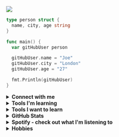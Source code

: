 <img src="https://capsule-render.vercel.app/api?type=venom&height=150&color=gradient&text=Hello%20👋&fontColor=FAF9F6"/>
</p>

```go
type person struct {
  name, city, age string
}

func main() {
  var gitHubUser person

  gitHubUser.name = "Joe"
  gitHubUser.city = "London"
  gitHubUser.age = "27"

  fmt.Println(gitHubUser)
}
```

<details>
<br>
<summary><b>Connect with me</b></summary>

I'm not on any social media but feel free to connect with me on LinkedIn! <br>

<a href="https://www.linkedin.com/in/joe-yelland/" target="_blank">
<img src="https://cdn.jsdelivr.net/gh/devicons/devicon@latest/icons/linkedin/linkedin-original.svg" height="64" width="64" />
         
</a>

</details>

<details>

<summary><b>Tools I'm learning</b></summary>

##### Languages

<img src="https://cdn.jsdelivr.net/gh/devicons/devicon@latest/icons/go/go-original-wordmark.svg" height="64" width="64" />

<img src="https://cdn.jsdelivr.net/gh/devicons/devicon@latest/icons/java/java-original.svg" height="64" width="64" />

<img src="https://cdn.jsdelivr.net/gh/devicons/devicon@latest/icons/python/python-original.svg" height="64" width="64" />
      

##### Databases

<img src="https://cdn.jsdelivr.net/gh/devicons/devicon@latest/icons/postgresql/postgresql-plain-wordmark.svg" height="64" width="64" />

<img src="https://cdn.jsdelivr.net/gh/devicons/devicon@latest/icons/mariadb/mariadb-original-wordmark.svg" height="64" width="64" />

##### Cloud

<img src="https://cdn.jsdelivr.net/gh/devicons/devicon@latest/icons/azure/azure-original.svg" height="64" width="64" />

<img src="https://cdn.jsdelivr.net/gh/devicons/devicon@latest/icons/googlecloud/googlecloud-original.svg" height="64" width="64" />
          
          

##### Other

<img src="https://cdn.jsdelivr.net/gh/devicons/devicon@latest/icons/vscode/vscode-original.svg" height="64" width="64" />

<img src="https://cdn.jsdelivr.net/gh/devicons/devicon@latest/icons/azuredevops/azuredevops-original.svg" height="64" width="64" />
          
          
</details>

<details>

<summary><b>Tools I want to learn</b></summary>

<img src="https://cdn.jsdelivr.net/gh/devicons/devicon@latest/icons/graphql/graphql-plain-wordmark.svg" height="64" width="64" />

<img src="https://cdn.jsdelivr.net/gh/devicons/devicon@latest/icons/amazonwebservices/amazonwebservices-plain-wordmark.svg" height="64" width="64" />

</details>


<details>
<br>
<summary><b>GitHub Stats</b></summary>

I'm still fairly new to uploading my work to GitHub, but there will be much more to come! 

![Visits Badge](https://badges.pufler.dev/visits/joeyell/joeyell)

<p><a href="https://github.com/anuraghazra/github-readme-stats" target="_blank" justify="center">
<img align="center" src="https://github-readme-stats.vercel.app/api?username=JoeYell&show_icons=true&hide=[%22issues%22]"/></a>
</p>

</details>

<details>
<br>
<summary><b>Spotify - check out what I'm listening to</b></summary>


<a href="https://open.spotify.com/user/wp14oj2igr9y23a5k6omapk53?si=954cb73f0fd44098"><img src="https://img.shields.io/badge/Spotify-1ED760?&style=for-the-badge&logo=spotify&logoColor=white"/></a>

[![spotify-github-profile](https://spotify-github-profile.vercel.app/api/view?uid=wp14oj2igr9y23a5k6omapk53&cover_image=false&theme=default&show_offline=false&background_color=121212&interchange=true)](https://spotify-github-profile.vercel.app/api/view?uid=wp14oj2igr9y23a5k6omapk53&redirect=true)

</details>

<details>
<br>
<summary><b>Hobbies</b></summary>

<img src="https://upload.wikimedia.org/wikipedia/commons/3/3f/Magicthegathering-logo.svg" height="32" style="margin-right: 1000px;"/>&nbsp;&nbsp;&nbsp;&nbsp;

<img src="https://upload.wikimedia.org/wikipedia/en/3/37/WH40K_logo_2020.png" height="32" style="margin-right: 100px;"/>&nbsp;&nbsp;&nbsp;&nbsp;

<img src="https://cdn-icons-png.flaticon.com/512/1974/1974052.png" height="54" style="margin-right: 100px;"/>&nbsp;&nbsp;&nbsp;&nbsp;

<img src="https://cdn-icons-png.flaticon.com/512/6170/6170601.png" height="54" style="margin-right: 100px;"/>&nbsp;&nbsp;&nbsp;&nbsp;

<img src="https://cdn-icons-png.flaticon.com/512/1841/1841630.png" height="54" style="margin-right: 100px;"/>&nbsp;&nbsp;&nbsp;&nbsp;

</details>
